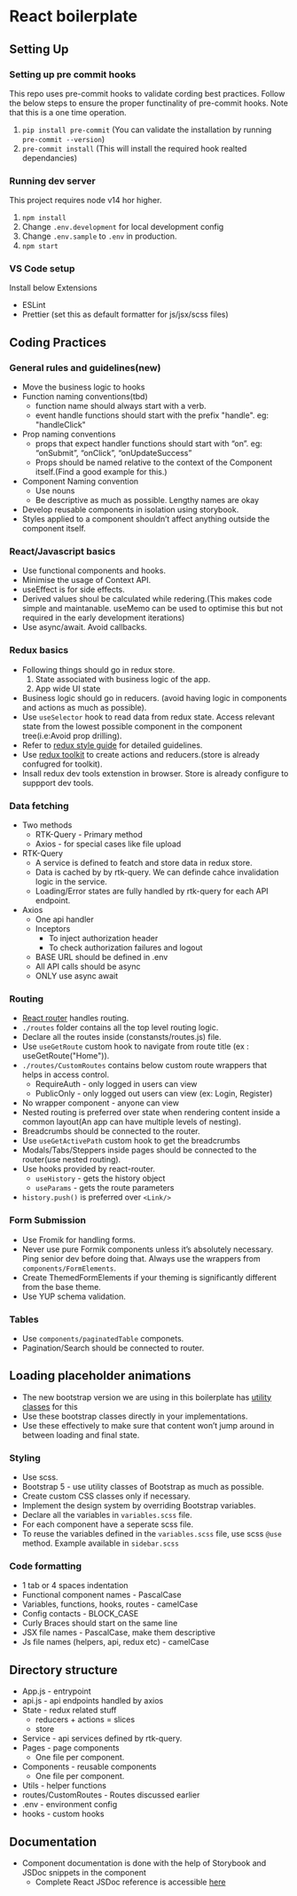 # React boilerplate

## Setting Up

### Setting up pre commit hooks

This repo uses pre-commit hooks to validate cording best practices. Follow the below steps to ensure the proper functinality of pre-commit hooks. Note that this is a one time operation.

1. `pip install pre-commit` (You can validate the installation by running `pre-commit --version`)
2. `pre-commit install` (This will install the required hook realted dependancies)

### Running dev server

This project requires node v14 hor higher.

1. `npm install`
2. Change `.env.development` for local development config
3. Change `.env.sample` to `.env` in production.
4. `npm start`

### VS Code setup

Install below Extensions

-   ESLint
-   Prettier (set this as default formatter for js/jsx/scss files)

## Coding Practices

### General rules and guidelines(new)

-   Move the business logic to hooks
-   Function naming conventions(tbd)
    -   function name should always start with a verb.
    -   event handle functions should start with the prefix "handle". eg: "handleClick"
-   Prop naming conventions
    -   props that expect handler functions should start with “on”. eg: “onSubmit”, “onClick”, “onUpdateSuccess”
    -   Props should be named relative to the context of the Component itself.(Find a good example for this.)
-   Component Naming convention
    -   Use nouns
    -   Be descriptive as much as possible. Lengthy names are okay
-   Develop reusable components in isolation using storybook.
-   Styles applied to a component shouldn’t affect anything outside the component itself.

### React/Javascript basics

-   Use functional components and hooks.
-   Minimise the usage of Context API.
-   useEffect is for side effects.
-   Derived values shoul be calculated while redering.(This makes code simple and maintanable. useMemo can be used to optimise this but not required in the early development iterations)
-   Use async/await. Avoid callbacks.

### Redux basics

-   Following things should go in redux store.
    1. State associated with business logic of the app.
    2. App wide UI state
-   Business logic should go in reducers. (avoid having logic in components and actions as much as possible).
-   Use `useSelector` hook to read data from redux state. Access relevant state from the lowest possible component in the component tree(i.e:Avoid prop drilling).
-   Refer to <a href="https://redux.js.org/style-guide" >redux style guide</a> for detailed guidelines.
-   Use <a href="https://redux-toolkit.js.org/">redux toolkit</a> to create actions and reducers.(store is already confugred for toolkit).
-   Insall redux dev tools extenstion in browser. Store is already configure to suppport dev tools.

### Data fetching

-   Two methods
    -   RTK-Query - Primary method
    -   Axios - for special cases like file upload
-   RTK-Query
    -   A service is defined to featch and store data in redux store.
    -   Data is cached by by rtk-query. We can definde cahce invalidation logic in the service.
    -   Loading/Error states are fully handled by rtk-query for each API endpoint.
-   Axios
    -   One api handler
    -   Inceptors
        -   To inject authorization header
        -   To check authorization failures and logout
    -   BASE URL should be defined in .env
    -   All API calls should be async
    -   ONLY use async await

### Routing

-   <a href="https://reactrouter.com/web/guides/quick-start">React router</a> handles routing.
-   `./routes` folder contains all the top level routing logic.
-   Declare all the routes inside (constansts/routes.js) file.
-   Use `useGetRoute` custom hook to navigate from route title (ex : useGetRoute("Home")).
-   `./routes/CustomRoutes` contains below custom route wrappers that helps in access control.
    -   RequireAuth - only logged in users can view
    -   PublicOnly - only logged out users can view (ex: Login, Register)
-   No wrapper component - anyone can view
-   Nested routing is preferred over state when rendering content inside a common layout(An app can have multiple levels of nesting).
-   Breadcrumbs should be connected to the router.
-   Use `useGetActivePath` custom hook to get the breadcrumbs
-   Modals/Tabs/Steppers inside pages should be connected to the router(use nested routing).
-   Use hooks provided by react-router.
    -   `useHistory` - gets the history object
    -   `useParams` - gets the route parameters
-   `history.push()` is preferred over `<Link/>`

### Form Submission

-   Use Fromik for handling forms.
-   Never use pure Formik components unless it’s absolutely necessary. Ping senior dev before doing that. Always use the wrappers from `components/FormElements`.
-   Create ThemedFormElements if your theming is significantly different from the base theme.
-   Use YUP schema validation.

### Tables

-   Use `components/paginatedTable` componets.
-   Pagination/Search should be connected to router.

## Loading placeholder animations

-   The new bootstrap version we are using in this boilerplate has [utility classes](https://getbootstrap.com/docs/5.2/components/placeholders/) for this
-   Use these bootstrap classes directly in your implementations.
-   Use these effectively to make sure that content won’t jump around in between loading and final state.

### Styling

-   Use scss.
-   Bootstrap 5 - use utility classes of Bootstrap as much as possible.
-   Create custom CSS classes only if necessary.
-   Implement the design system by overriding Bootstrap variables.
-   Declare all the variables in `variables.scss` file.
-   For each component have a seperate scss file.
-   To reuse the variables defined in the `variables.scss` file, use scss `@use` method. Example available in `sidebar.scss`

### Code formatting

-   1 tab or 4 spaces indentation
-   Functional component names - PascalCase
-   Variables, functions, hooks, routes - camelCase
-   Config contacts - BLOCK_CASE
-   Curly Braces should start on the same line
-   JSX file names - PascalCase, make them descriptive
-   Js file names (helpers, api, redux etc) - camelCase

## Directory structure

-   App.js - entrypoint
-   api.js - api endpoints handled by axios
-   State - redux related stuff
    -   reducers + actions = slices
    -   store
-   Service - api services defined by rtk-query.
-   Pages - page components
    -   One file per component.
-   Components - reusable components
    -   One file per component.
-   Utils - helper functions
-   routes/CustomRoutes - Routes discussed earlier
-   .env - environment config
-   hooks - custom hooks

## Documentation

-   Component documentation is done with the help of Storybook and JSDoc snippets in the component
    -   Complete React JSDoc reference is accessible [here](https://react-styleguidist.js.org/docs/documenting#using-jsdoc-tags)
